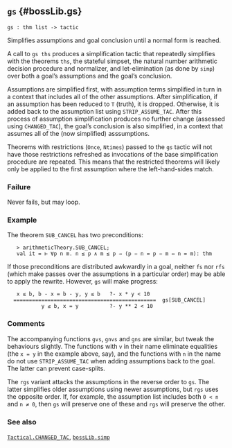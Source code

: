 ## `gs` {#bossLib.gs}


```
gs : thm list -> tactic
```



Simplifies assumptions and goal conclusion until a normal form is reached.


A call to `gs ths` produces a simplification tactic that repeatedly
simplifies with the theorems `ths`, the stateful simpset, the natural
number arithmetic decision procedure and normalizer, and
let-elimination (as done by `simp`) over both a goal’s assumptions and
the goal’s conclusion.

Assumptions are simplified first, with assumption terms simplified in
turn in a context that includes all of the other assumptions. After
simplification, if an assumption has been reduced to `T` (truth), it
is dropped. Otherwise, it is added back to the assumption list using
`STRIP_ASSUME_TAC`. After this process of assumption simplification
produces no further change (assessed using `CHANGED_TAC`), the goal’s
conclusion is also simplified, in a context that assumes all of the
(now simplified) asssumptions.

Theorems with restrictions (`Once`, `Ntimes`) passed to the `gs`
tactic will not have those restrictions refreshed as invocations of
the base simplification procedure are repeated. This means that the
restricted theorems will likely only be applied to the first
assumption where the left-hand-sides match.

### Failure

Never fails, but may loop.

### Example

The theorem `SUB_CANCEL` has two preconditions:
    
       > arithmeticTheory.SUB_CANCEL;
       val it = ⊢ ∀p n m. n ≤ p ∧ m ≤ p ⇒ (p − n = p − m ⇔ n = m): thm
    
If those preconditions are distributed awkwardly in a goal, neither
`fs` nor `rfs` (which make passes over the assumptions in a particular
order) may be able to apply the rewrite. However, `gs` will make
progress:
    
       x ≤ b, b - x = b - y, y ≤ b   ?- x * y < 10
      ==============================================  gs[SUB_CANCEL]
               y ≤ b, x = y          ?- y ** 2 < 10
    

### Comments

The accompanying functions `gvs`, `gnvs` and `gns` are similar, but
tweak the behaviours slightly. The functions with `v` in their name
eliminate equalities (the `x = y` in the example above, say), and the
functions with `n` in the name do not use `STRIP_ASSUME_TAC` when
adding assumptions back to the goal. The latter can prevent
case-splits.

The `rgs` variant attacks the assumptions in the reverse order to
`gs`. The latter simplifies older assumptions using newer assumptions,
but `rgs` uses the opposite order. If, for example, the assumption
list includes both `0 < n` and `n ≠ 0`, then `gs` will preserve one of
these and `rgs` will preserve the other.

### See also

[`Tactical.CHANGED_TAC`](#Tactical.CHANGED_TAC), [`bossLib.simp`](#bossLib.simp)

